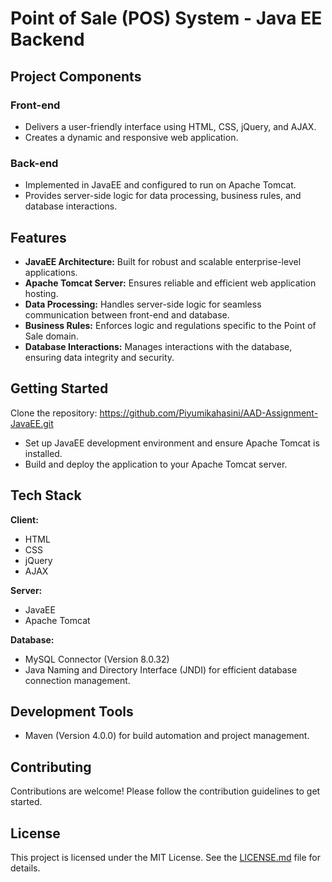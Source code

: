 Point of Sale (POS) System - Java EE Backend
============================================
Project Components
------------------
### Front-end
*   Delivers a user-friendly interface using HTML, CSS, jQuery, and AJAX.
*   Creates a dynamic and responsive web application.
### Back-end
*   Implemented in JavaEE and configured to run on Apache Tomcat.
*   Provides server-side logic for data processing, business rules, and database interactions.
  
Features
--------
*   **JavaEE Architecture:** Built for robust and scalable enterprise-level applications.
*   **Apache Tomcat Server:** Ensures reliable and efficient web application hosting.
*   **Data Processing:** Handles server-side logic for seamless communication between front-end and database.
*   **Business Rules:** Enforces logic and regulations specific to the Point of Sale domain.
*   **Database Interactions:** Manages interactions with the database, ensuring data integrity and security.

Getting Started
---------------
Clone the repository: https://github.com/Piyumikahasini/AAD-Assignment-JavaEE.git
*   Set up JavaEE development environment and ensure Apache Tomcat is installed.
*   Build and deploy the application to your Apache Tomcat server.
  
Tech Stack
----------
**Client:**
* HTML
* CSS
* jQuery
* AJAX

**Server:**
* JavaEE
* Apache Tomcat

**Database:**
*   MySQL Connector (Version 8.0.32)
*   Java Naming and Directory Interface (JNDI) for efficient database connection management.

Development Tools
-----------------
*   Maven (Version 4.0.0) for build automation and project management.

Contributing
-----------------
Contributions are welcome! Please follow the contribution guidelines to get started.

License
-----------------
This project is licensed under the MIT License. See the [LICENSE.md](https://github.com/Piyumikahasini/AAD-Assignment-JavaEE/blob/master/LICENSE) file for details.



